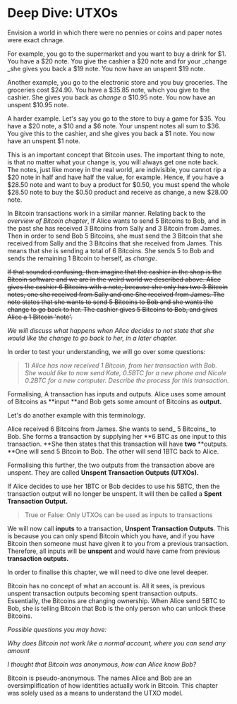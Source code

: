 # Deep Dive: UTXOs

Envision a world in which there were no pennies or coins and paper notes were exact chnage.

For example, you go to the supermarket and you want to buy a drink for $1. You have a $20 note. You give the cashier a $20 note and for your \_change \_she gives you back a $19 note. You now have an unspent $19 note.

Another example, you go to the electronic store and you buy groceries. The groceries cost $24.90. You have a $35.85 note, which you give to the cashier. She gives you back as _change a_ $10.95 note. You now have an unspent $10.95 note.

A harder example. Let's say you go to the store to buy a game for $35. You have a $20 note, a $10 and a $6 note. Your unspent notes all sum to $36. You give this to the cashier, and she gives you back a $1 note. You now have an unspent $1 note.

This is an important concept that Bitcoin uses. The important thing to note, is that no matter what your change is, you will always get one note back. The notes, just like money in the real world, are indivisible, you cannot rip a $20 note in half and have half the value, for example. Hence, if you have a $28.50 note and want to buy a product for $0.50, you must spend the whole $28.50 note to buy the $0.50 product and receive as change, a new $28.00 note.

In Bitcoin transactions work in a similar manner. Relating back to the _overview of Bitcoin chapter_, If Alice wants to send 5 Bitcoins to Bob, and in the past she has received 3 Bitcoins from Sally and 3 Bitcoin from James. Then in order to send Bob 5 Bitcoins, she must send the 3 Bitcoin that she received from Sally and the 3 Bitcoins that she received from James. This means that she is sending a total of 6 Bitcoins. She sends 5 to Bob and sends the remaining 1 Bitcoin to herself, as _change_.

~~If that sounded confusing, then imagine that the cashier in the shop is the Bitcoin software and we are in the weird world we described above. Alice gives the cashier 6 Bitcoins with a note, because she only has two 3 Bitcoin notes, one she received from Sally and one She received from James. The note states that she wants to send 5 Bitcoins to Bob and she wants the change to go back to her. The cashier gives 5 Bitcoins to Bob, and gives Alice a 1 Bitcoin 'note'.~~

_We will discuss what happens when Alice decides to not state that she would like the change to go back to her, in a later chapter._

In order to test your understanding, we will go over some questions:

> 1\) _Alice has now received 1 Bitcoin, from her transaction with Bob. She would like to now send Kate, 0.5BTC for a new phone and Nicole 0.2BTC for a new computer. Describe the process for this transaction._

Formalising, A transaction has inputs and outputs. Alice uses some amount of Bitcoins as **input **and Bob gets some amount of Bitcoins as **output.**

Let's do another example with this terminology.

Alice received 6 Bitcoins from James. She wants to send_ 5 Bitcoins_ to Bob. She forms a transaction by supplying her **6 BTC as one input to this transaction. **She then states that this transaction will have **two** **outputs. **One will send 5 Bitcoin to Bob. The other will send 1BTC back to Alice.

Formalising this further, the two outputs from the transaction above are unspent. They are called **Unspent Transaction Outputs \(UTXOs\).**

If Alice decides to use her 1BTC or Bob decides to use his 5BTC, then the transaction output will no longer be unspent. It will then be called a **Spent Transaction Output.**

> True or False: Only UTXOs can be used as inputs to transactions

We will now call **inputs** to a transaction, **Unspent Transaction Outputs**. This is because you can only spend Bitcoin which you have, and if you have Bitcoin then someone must have given it to you from a previous transaction. Therefore, all inputs will be **unspent** and would have came from previous **transaction outputs.**

In order to finalise this chapter, we will need to dive one level deeper.

Bitcoin has no concept of what an account is. All it sees, is previous unspent transaction outputs becoming spent transaction outputs. Essentially, the Bitcoins are changing ownership. When Alice send 5BTC to Bob, she is telling Bitcoin that Bob is the only person who can unlock these Bitcoins.

_Possible questions you may have:_

_Why does Bitcoin not work like a normal account, where you can send any amount_

_I thought that Bitcoin was anonymous, how can Alice know Bob?_

Bitcoin is pseudo-anonymous. The names Alice and Bob are an oversimplification of how identities actually work in Bitcoin. This chapter was solely used as a means to understand the UTXO model.

